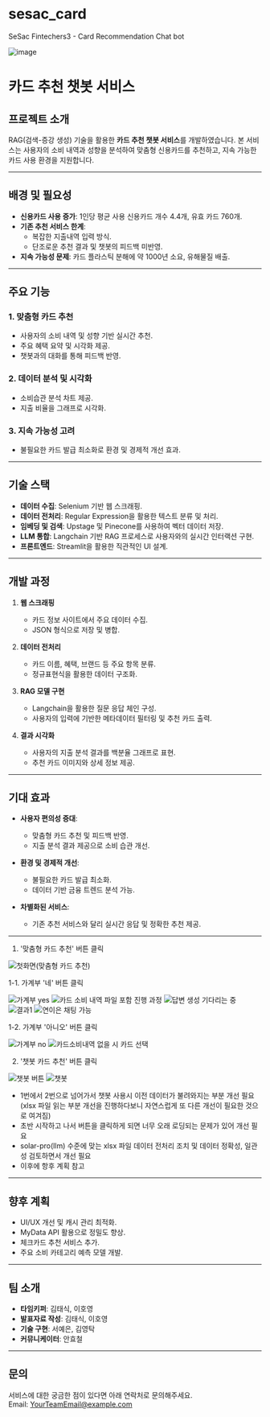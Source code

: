 # sesac_card
SeSac Fintechers3 - Card Recommendation Chat bot


![image](https://github.com/user-attachments/assets/2bd8301d-81cf-4806-930f-6da0aa67434b)




# 카드 추천 챗봇 서비스

## 프로젝트 소개
RAG(검색-증강 생성) 기술을 활용한 **카드 추천 챗봇 서비스**를 개발하였습니다. 본 서비스는 사용자의 소비 내역과 성향을 분석하여 맞춤형 신용카드를 추천하고, 지속 가능한 카드 사용 환경을 지원합니다.

---

## 배경 및 필요성
- **신용카드 사용 증가**: 1인당 평균 사용 신용카드 개수 4.4개, 유효 카드 760개.
- **기존 추천 서비스 한계**:
  - 복잡한 지출내역 입력 방식.
  - 단조로운 추천 결과 및 챗봇의 피드백 미반영.
- **지속 가능성 문제**: 카드 플라스틱 분해에 약 1000년 소요, 유해물질 배출.

---

## 주요 기능
### 1. 맞춤형 카드 추천
- 사용자의 소비 내역 및 성향 기반 실시간 추천.
- 주요 혜택 요약 및 시각화 제공.
- 챗봇과의 대화를 통해 피드백 반영.

### 2. 데이터 분석 및 시각화
- 소비습관 분석 차트 제공.
- 지출 비율을 그래프로 시각화.

### 3. 지속 가능성 고려
- 불필요한 카드 발급 최소화로 환경 및 경제적 개선 효과.

---

## 기술 스택
- **데이터 수집**: Selenium 기반 웹 스크래핑.
- **데이터 전처리**: Regular Expression을 활용한 텍스트 분류 및 처리.
- **임베딩 및 검색**: Upstage 및 Pinecone를 사용하여 벡터 데이터 저장.
- **LLM 통합**: Langchain 기반 RAG 프로세스로 사용자와의 실시간 인터랙션 구현.
- **프론트엔드**: Streamlit을 활용한 직관적인 UI 설계.

---

## 개발 과정
1. **웹 스크래핑**
   - 카드 정보 사이트에서 주요 데이터 수집.
   - JSON 형식으로 저장 및 병합.

2. **데이터 전처리**
   - 카드 이름, 혜택, 브랜드 등 주요 항목 분류.
   - 정규표현식을 활용한 데이터 구조화.

3. **RAG 모델 구현**
   - Langchain을 활용한 질문 응답 체인 구성.
   - 사용자의 입력에 기반한 메타데이터 필터링 및 추천 카드 출력.

4. **결과 시각화**
   - 사용자의 지출 분석 결과를 백분율 그래프로 표현.
   - 추천 카드 이미지와 상세 정보 제공.

---

## 기대 효과
- **사용자 편의성 증대**:
  - 맞춤형 카드 추천 및 피드백 반영.
  - 지출 분석 결과 제공으로 소비 습관 개선.

- **환경 및 경제적 개선**:
  - 불필요한 카드 발급 최소화.
  - 데이터 기반 금융 트렌드 분석 가능.

- **차별화된 서비스**:
  - 기존 추천 서비스와 달리 실시간 응답 및 정확한 추천 제공.

---
1. '맞춤형 카드 추천' 버튼 클릭
   
![첫화면(맞춤형 카드 추천)](https://github.com/user-attachments/assets/22f60dda-2f5d-4834-8376-2118993628d5)

1-1. 가계부 '네' 버튼 클릭

![가계부 yes](https://github.com/user-attachments/assets/2cd3fc75-5106-4c7f-8391-c33ede104965)
![카드 소비 내역 파일 포함 진행 과정](https://github.com/user-attachments/assets/a03b333c-0a65-4d6d-982e-607fc1034f8f)
![답변 생성 기다리는 중](https://github.com/user-attachments/assets/66a9ba26-5e35-406e-82b6-794587b2e75d)
![결과1](https://github.com/user-attachments/assets/36e5138e-69cc-4466-91cd-86fa96a66abf)
![연이은 채팅 가능](https://github.com/user-attachments/assets/ce007a2b-becb-4531-8e22-39510c5c7d81)

1-2. 가계부 '아니오' 버튼 클릭

![가계부 no](https://github.com/user-attachments/assets/a3d932bf-3a6c-42c0-8dfc-c22b727031ad)
![카드소비내역 없을 시 카드 선택](https://github.com/user-attachments/assets/6d0406b9-6fc9-45fb-98ca-42bd11333e6c)

2. '챗봇 카드 추천' 버튼 클릭

![챗봇 버튼](https://github.com/user-attachments/assets/51acd368-3210-4587-bda1-83bc3eabb9a2)
![챗봇](https://github.com/user-attachments/assets/d049eb4b-3547-4f0a-8aba-4a9e553cfff3)

- 1번에서 2번으로 넘어가서 챗봇 사용시 이전 데이터가 불려와지는 부분 개선 필요
  (xlsx 파일 읽는 부분 개선을 진행하다보니 자연스럽게 또 다른 개선이 필요한 것으로 여겨짐)
- 초반 시작하고 나서 버튼을 클릭하게 되면 너무 오래 로딩되는 문제가 있어 개선 필요
- solar-pro(llm) 수준에 맞는 xlsx 파일 데이터 전처리 조치 및 데이터 정확성, 일관성 검토하면서 개선 필요
- 이후에 항후 계획 참고


---
## 향후 계획
- UI/UX 개선 및 캐시 관리 최적화.
- MyData API 활용으로 정밀도 향상.
- 체크카드 추천 서비스 추가.
- 주요 소비 카테고리 예측 모델 개발.

---

## 팀 소개
- **타임키퍼**: 김태식, 이호영
- **발표자료 작성**: 김태식, 이호영
- **기술 구현**: 서예은, 김영탁
- **커뮤니케이터**: 안효철

---

## 문의
서비스에 대한 궁금한 점이 있다면 아래 연락처로 문의해주세요.  
Email: [YourTeamEmail@example.com](mailto:YourTeamEmail@example.com)
